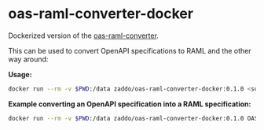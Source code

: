 # oas-raml-converter-docker

Dockerized version of the [oas-raml-converter](https://github.com/mulesoft/oas-raml-converter).

This can be used to convert OpenAPI specifications to RAML and the other way around:

**Usage:**
```sh
docker run --rm -v $PWD:/data zaddo/oas-raml-converter-docker:0.1.0 <source-format> <target-format> <source-file> <target-file>
```

**Example converting an OpenAPI specification into a RAML specification:**
```sh
docker run --rm -v $PWD:/data zaddo/oas-raml-converter-docker:0.1.0 OAS20 RAML petstore.json api.raml
```
